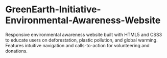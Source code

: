 # GreenEarth-Initiative-Environmental-Awareness-Website
Responsive environmental awareness website built with HTML5 and CSS3 to educate users on deforestation, plastic pollution, and global warming. Features intuitive navigation and calls-to-action for volunteering and donations.
